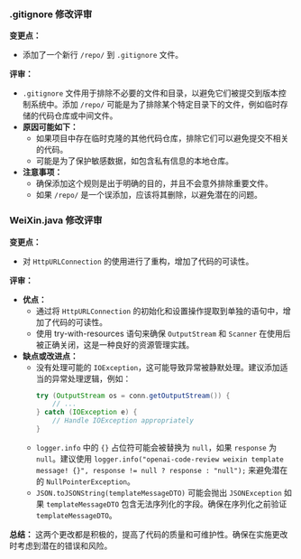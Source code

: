 ### .gitignore 修改评审

**变更点：**
- 添加了一个新行 `/repo/` 到 `.gitignore` 文件。

**评审：**
- `.gitignore` 文件用于排除不必要的文件和目录，以避免它们被提交到版本控制系统中。添加 `/repo/` 可能是为了排除某个特定目录下的文件，例如临时存储的代码仓库或中间文件。
- **原因可能如下：**
  - 如果项目中存在临时克隆的其他代码仓库，排除它们可以避免提交不相关的代码。
  - 可能是为了保护敏感数据，如包含私有信息的本地仓库。
- **注意事项：**
  - 确保添加这个规则是出于明确的目的，并且不会意外排除重要文件。
  - 如果 `/repo/` 是一个误添加，应该将其删除，以避免潜在的问题。

### WeiXin.java 修改评审

**变更点：**
- 对 `HttpURLConnection` 的使用进行了重构，增加了代码的可读性。

**评审：**
- **优点：**
  - 通过将 `HttpURLConnection` 的初始化和设置操作提取到单独的语句中，增加了代码的可读性。
  - 使用 try-with-resources 语句来确保 `OutputStream` 和 `Scanner` 在使用后被正确关闭，这是一种良好的资源管理实践。
- **缺点或改进点：**
  - 没有处理可能的 `IOException`，这可能导致异常被静默处理。建议添加适当的异常处理逻辑，例如：
    ```java
    try (OutputStream os = conn.getOutputStream()) {
        // ...
    } catch (IOException e) {
        // Handle IOException appropriately
    }
    ```
  - `logger.info` 中的 `{}` 占位符可能会被替换为 `null`，如果 `response` 为 `null`。建议使用 `logger.info("openai-code-review weixin template message! {}", response != null ? response : "null");` 来避免潜在的 `NullPointerException`。
  - `JSON.toJSONString(templateMessageDTO)` 可能会抛出 `JSONException` 如果 `templateMessageDTO` 包含无法序列化的字段。确保在序列化之前验证 `templateMessageDTO`。

**总结：**
这两个更改都是积极的，提高了代码的质量和可维护性。确保在实施更改时考虑到潜在的错误和风险。